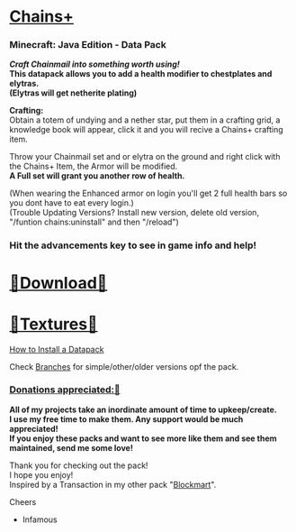 
# [Chains+]()  
### Minecraft: Java Edition - Data Pack  

__*Craft Chainmail into something worth using!*   
This datapack allows you to add a health modifier to chestplates and elytras.  
(Elytras will get netherite plating)__  

**Crafting:**  
Obtain a totem of undying and a nether star, put them in a crafting grid, a knowledge book will appear, click it and you will recive a Chains+ crafting item.  

Throw your Chainmail set and or elytra on the ground and right click with the Chains+ Item, the Armor will be modified.  
__A Full set will grant you another row of health.__

(When wearing the Enhanced armor on login you'll get 2 full health bars so you dont have to eat every login.)  
(Trouble Updating Versions? Install new version, delete old version, "/funtion chains:uninstall" and then "/reload")  

### Hit the advancements key to see in game info and help!

# [🔗Download🔗](https://github.com/InfamousMusicify/Chains-Plus/archive/refs/heads/master.zip)
# [🔗Textures🔗](https://github.com/InfamousMusicify/InHaus-Master)  

[How to Install a Datapack](https://youtu.be/JHEjZlVlqGE)

Check [Branches](https://github.com/InfamousMusicify/Chains-Plus/branches) for simple/other/older versions opf the pack.

### [Donations appreciated:🔗](https://www.patreon.com/InfamousMusicify)   
__All of my projects take an inordinate amount of time to upkeep/create.  
I use my free time to make them. Any support would be much appreciated!  
If you enjoy these packs and want to see more like them and see them maintained, send me some love!__     

Thank you for checking out the pack!   
I hope you enjoy!   
Inspired by a Transaction in my other pack "[Blockmart](https://github.com/InfamousMusicify/BlockMart)".   

Cheers   

- Infamous 
